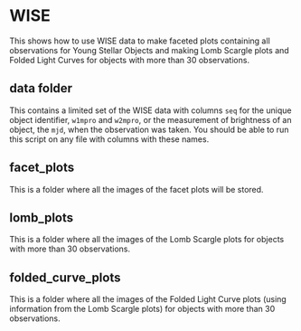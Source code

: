 # WISE
This shows how to use WISE data to make faceted plots containing all observations for Young Stellar Objects and making Lomb Scargle plots and Folded Light Curves for objects with more than 30 observations.

## data folder
This contains a limited set of the WISE data with columns `seq` for the unique object identifier, `w1mpro` and `w2mpro`, or the measurement of brightness of an object, the `mjd`, when the observation was taken. You should be able to run this script on any file with columns with these names.

## facet_plots
This is a folder where all the images of the facet plots will be stored.

## lomb_plots
This is a folder where all the images of the Lomb Scargle plots for objects with more than 30 observations.

## folded_curve_plots
This is a folder where all the images of the Folded Light Curve plots (using information from the Lomb Scargle plots) for objects with more than 30 observations.
